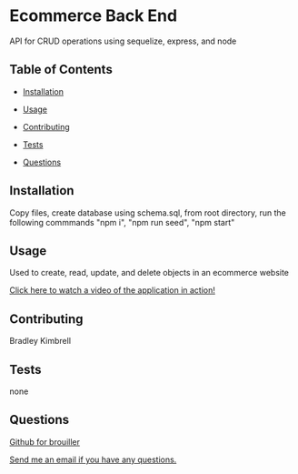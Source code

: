 # Ecommerce Back End



API for CRUD operations using sequelize, express, and node

## Table of Contents

- [Installation](#installation)

- [Usage](#usage)

- [Contributing](#contributing)

- [Tests](#tests)

- [Questions](#questions)


## Installation

Copy files, create database using schema.sql, from root directory, run the following commmands "npm i", "npm run seed", "npm start"

## Usage

Used to create, read, update, and delete objects in an ecommerce website

<a href='https://watch.screencastify.com/v/cCXqV3GTXtnoUKLQUSpn'>Click here to watch a video of the application in action!</a>

## Contributing

Bradley Kimbrell

## Tests

none

## Questions

<a href="https://github.com/brouiller">Github for brouiller</a>

<a href="mailto:bradley.kimbrell@gmail.com">Send me an email if you have any questions.</a>
